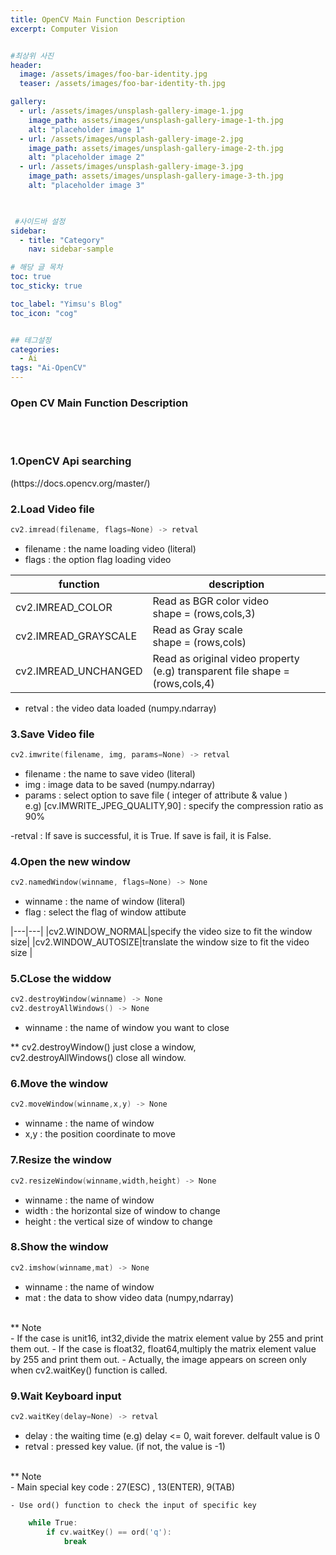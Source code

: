 ```yaml
---
title: OpenCV Main Function Description
excerpt: Computer Vision


#최상위 사진
header:
  image: /assets/images/foo-bar-identity.jpg
  teaser: /assets/images/foo-bar-identity-th.jpg

gallery:
  - url: /assets/images/unsplash-gallery-image-1.jpg
    image_path: assets/images/unsplash-gallery-image-1-th.jpg
    alt: "placeholder image 1"
  - url: /assets/images/unsplash-gallery-image-2.jpg
    image_path: assets/images/unsplash-gallery-image-2-th.jpg
    alt: "placeholder image 2"
  - url: /assets/images/unsplash-gallery-image-3.jpg
    image_path: assets/images/unsplash-gallery-image-3-th.jpg
    alt: "placeholder image 3"
    


 #사이드바 설정 
sidebar:
  - title: "Category"
    nav: sidebar-sample

# 해당 글 목차
toc: true
toc_sticky: true

toc_label: "Yimsu's Blog"
toc_icon: "cog"


## 테그설정
categories:
  - Ai
tags: "Ai-OpenCV"
---
```


### Open CV Main Function Description


<br/>
<br/>

### 1.OpenCV Api searching 

<Link>(https://docs.opencv.org/master/)

<br/>

### 2.Load Video file

``` c
cv2.imread(filename, flags=None) -> retval
```

- filename : the name loading video (literal)
- flags : the option flag loading video


|function|description|
|---|---|
|cv2.IMREAD_COLOR|Read as BGR color video <br/> shape = (rows,cols,3) |
|cv2.IMREAD_GRAYSCALE|Read as Gray scale <br/> shape = (rows,cols) |
|cv2.IMREAD_UNCHANGED|Read as original video property <br/> (e.g) transparent file shape = (rows,cols,4) |


- retval : the video data loaded (numpy.ndarray)

### 3.Save Video file

``` c
cv2.imwrite(filename, img, params=None) -> retval
```
- filename : the name to save video (literal)
- img : image data to be saved (numpy.ndarray)
- params : select option to save file ( integer of attribute & value ) <br/> e.g) [cv.IMWRITE_JPEG_QUALITY,90] : specify the compression ratio as 90%

-retval : If save is successful, it is True. If save is  fail, it is False.  



### 4.Open the new window

``` c
cv2.namedWindow(winname, flags=None) -> None
```
- winname : the name of window (literal)
- flag : select the flag of window attibute

|---|---|
|cv2.WINDOW_NORMAL|specify the video size to fit the window size|
|cv2.WINDOW_AUTOSIZE|translate the window size to fit the video size |


### 5.CLose the widdow

``` c
cv2.destroyWindow(winname) -> None
cv2.destroyAllWindows() -> None
```
- winname : the name of window you want to close

** cv2.destroyWindow() just close a window, <br/> cv2.destroyAllWindows() close all window.


### 6.Move the window 

``` c
cv2.moveWindow(winname,x,y) -> None
```

- winname : the name of window
- x,y : the position coordinate to move


### 7.Resize the window

``` c
cv2.resizeWindow(winname,width,height) -> None
```

- winname : the name of window
- width : the horizontal size of window to change
- height : the vertical size of window to change

### 8.Show the window

``` c
cv2.imshow(winname,mat) -> None
```
- winname : the name of window
- mat : the data to show video data (numpy,ndarray)
<br/>
** Note <br/>
    - If the case is unit16, int32,divide the matrix element value by 255 and print them out.
    - If the case is float32, float64,multiply the matrix element value by 255 and print them out.
    - Actually, the image appears on screen only when cv2.waitKey() function is called. 

### 9.Wait Keyboard input
``` c
cv2.waitKey(delay=None) -> retval
```

- delay : the waiting time (e.g) delay <= 0, wait forever.  delfault value is 0
- retval : pressed key value. (if not, the value is -1) 
<br/>
** Note <br/>
    - Main special key code :  27(ESC)  , 13(ENTER), 9(TAB)
    
    - Use ord() function to check the input of specific key
``` c
    while True:
        if cv.waitKey() == ord('q'):
            break
```
